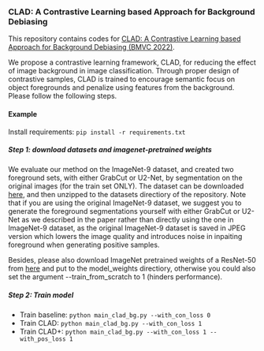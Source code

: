 ### CLAD: A Contrastive Learning based Approach for Background Debiasing

This repository contains codes for [CLAD: A Contrastive Learning based Approach for Background Debiasing (BMVC 2022)](https://arxiv.org/abs/2210.02748). 

We propose a contrastive learning framework, CLAD, for reducing the effect of image background in image classification. Through proper design of contrastive samples, CLAD is trained to encourage semantic focus on object foregrounds and penalize using features from the background. Please follow the following steps.

#### Example

Install requirements: ```pip install -r requirements.txt```

##### Step 1: download datasets and imagenet-pretrained weights

We evaluate our method on the ImageNet-9 dataset, and created two foreground sets, with either GrabCut or U2-Net, by segmentation on the original images (for the train set ONLY). The dataset can be downloaded [here](https://drive.google.com/file/d/1FMnN8wd-XmnScV6mwWIeKXXnK0-zgoBL/view?usp=share_link), and then unzipped to the datasets directiory of the repository. Note that if you are using the original ImageNet-9 dataset, we suggest you to generate the foreground segmentations yourself with either GrabCut or U2-Net as we described in the paper rather than directly using the one in ImageNet-9 dataset, as the original ImageNet-9 dataset is saved in JPEG version which lowers the image quality and introduces noise in inpaiting foreground when generating positive samples. 

Besides, please also download ImageNet pretrained weights of a ResNet-50 from [here](https://drive.google.com/file/d/1idTHoHo6lGBdvFRyB1lDCMpug5AtxxJB/view?usp=sharing) and put to the model_weights directiory, otherwise you could also set the argument --train_from_scratch to 1 (hinders performance).

##### Step 2: Train model

* Train baseline:
```python main_clad_bg.py --with_con_loss 0```
* Train CLAD:
```python main_clad_bg.py --with_con_loss 1```
* Train CLAD+:
```python main_clad_bg.py --with_con_loss 1 --with_pos_loss 1```